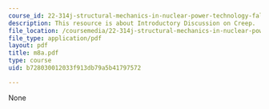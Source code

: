 ```yaml
---
course_id: 22-314j-structural-mechanics-in-nuclear-power-technology-fall-2006
description: This resource is about Introductory Discussion on Creep.
file_location: /coursemedia/22-314j-structural-mechanics-in-nuclear-power-technology-fall-2006/b728030012033f913db79a5b41797572_m8a.pdf
file_type: application/pdf
layout: pdf
title: m8a.pdf
type: course
uid: b728030012033f913db79a5b41797572

---
```

None